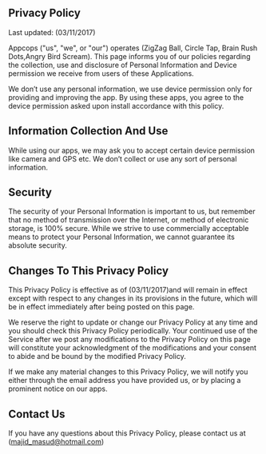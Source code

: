 ## Privacy Policy

Last updated: (03/11/2017)

Appcops ("us", "we", or "our") operates (ZigZag Ball, Circle Tap, Brain Rush Dots,Angry Bird Scream). This page informs you of our policies regarding the collection, use and disclosure of Personal Information and Device permission we receive from users of these Applications.

We don’t use any personal information, we use device permission only for providing and improving the app. By using these apps, you agree to the device permission asked upon install accordance with this policy.

## Information Collection And Use

While using our apps, we may ask you to accept certain device permission like camera and GPS etc. We don’t collect or use any sort of personal information.

## Security

The security of your Personal Information is important to us, but remember that no method of transmission over the Internet, or method of electronic storage, is 100% secure. While we strive to use commercially acceptable means to protect your Personal Information, we cannot guarantee its absolute security.

## Changes To This Privacy Policy

This Privacy Policy is effective as of (03/11/2017)and will remain in effect except with respect to any changes in its provisions in the future, which will be in effect immediately after being posted on this page.

We reserve the right to update or change our Privacy Policy at any time and you should check this Privacy Policy periodically. Your continued use of the Service after we post any modifications to the Privacy Policy on this page will constitute your acknowledgment of the modifications and your consent to abide and be bound by the modified Privacy Policy.

If we make any material changes to this Privacy Policy, we will notify you either through the email address you have provided us, or by placing a prominent notice on our apps.

## Contact Us

If you have any questions about this Privacy Policy, please contact us at (majid_masud@hotmail.com)
